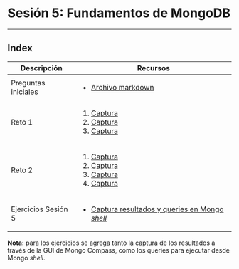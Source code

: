 # Sesión 5: Fundamentos de MongoDB
<hr></hr>

## Index

|Descripción|Recursos|
|-|-|
|Preguntas iniciales|<ul><li>[Archivo markdown](Preguntas.md)</li></ul>|
|Reto 1|<ol><li>[Captura](R1_Q1.png)</li><li>[Captura](R1_Q2.png)</li><li>[Captura](R1_Q3.png)</li></ol>|
|Reto 2|<ol><li>[Captura](R2_Q1.png)</li><li>[Captura](R2_Q2.png)</li><li>[Captura](R2_Q3.png)</li><li>[Captura](R2_Q4.png)</li></ol>|
|Ejercicios Sesión 5|<ul><li>[Captura resultados y queries en Mongo _shell_](Ejercicios.md)</li></ul>|

**Nota:** para los ejercicios se agrega tanto la captura de los resultados a través de la GUI de Mongo Compass, como los queries para ejecutar desde Mongo _shell_.
